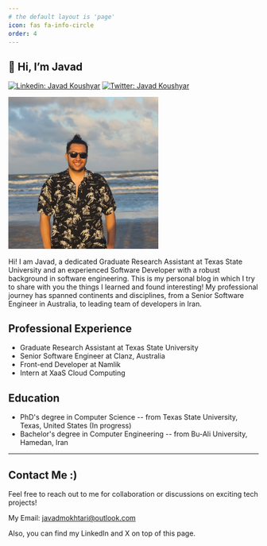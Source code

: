```yaml
---
# the default layout is 'page'
icon: fas fa-info-circle
order: 4
---
```

## 👋 Hi, I’m Javad
[![Linkedin: Javad Koushyar ](https://img.shields.io/badge/-Javad%20Koushyar-blue?style=flat-square&logo=Linkedin&logoColor=white&link=https://www.linkedin.com/in/javad-mokhtari/)](https://www.linkedin.com/in/javad-mokhtari/)
[![Twitter: Javad Koushyar](https://img.shields.io/twitter/follow/JavadKoushyar?style=social)](https://twitter.com/JavadKoushyar)

<img src="/assets/img/javad-2.jpeg" alt="Javad Koushyar" style="margin: auto" width="60%"/>

Hi! I am Javad, a dedicated Graduate Research Assistant at Texas State University and an experienced Software Developer with a robust background in software engineering. This is my personal blog in which I try to share with you the things I learned and found interesting! My professional journey has spanned continents and disciplines, from a Senior Software Engineer in Australia, to leading team of developers in Iran.

<!-- ![Javad's GitHub Langs](https://github-readme-stats.vercel.app/api/top-langs/?username=j0m0k0&layout=compact&theme=radical) -->

<!-- ### Projects
[PyASPG](https://github.com/j0m0k0/PyASPG): An Abstracted Smart Power-Grid Simulator Built with Python -->

<!-- ### Expertise
- **Python** (Data Science, Web, General Purpose Applications)
- **Machine Learning / Deep Learning** (Applying ML/DL to solve real-world problems)
- **Cloud Technologies** (...)
- **Web Technologies** (React.js, Next.js, Node.js, Express.js, Material UI, Bootstrap, Component-Driven Design, Flexbox, HTTP/1.1, SSL)
- **Databases** (MySQL, MongoDB)
- **Virtualization** (Docker)
- **Linux** (Bash Programming, Command Line Proficiency)
- **Cross-platform Frameworks** (Flutter) -->

<!-- ### Current Learning
- 🌱 Currently diving into **Deep Learning** -->

## Professional Experience
- Graduate Research Assistant at Texas State University
- Senior Software Engineer at Clanz, Australia
- Front-end Developer at Namlik
- Intern at XaaS Cloud Computing

## Education
- PhD's degree in Computer Science -- from Texas State University, Texas, United States (In progress)
- Bachelor's degree in Computer Engineering -- from Bu-Ali University, Hamedan, Iran

<!-- ## Technical Books I've Enjoyed

| Book Title                             | Author(s)                               | Year  | Status              |
|----------------------------------------|-----------------------------------------|-------|---------------------|
| JavaScript: The Good Parts             | Douglas Crockford                       | 2022  |          ✅         |
| The Clean Coder                        | Robert C. Martin                        | 2024  |          ✅         |
| Understanding Deep Learning            | Simon J.D. Prince                       | 2024  |          ✅         |
| The Joy of Cryptography                | Mike Rosulek                            | 2024  | Currently reading   |
| Introduction to Algorithms             | Cormen, Leiserson, Rivest, and Stein    | 2024  | Next on my list     |
 -->

---
## Contact Me :)

Feel free to reach out to me for collaboration or discussions on exciting tech projects!

My Email: javadmokhtari@outlook.com

Also, you can find my LinkedIn and X on top of this page.
